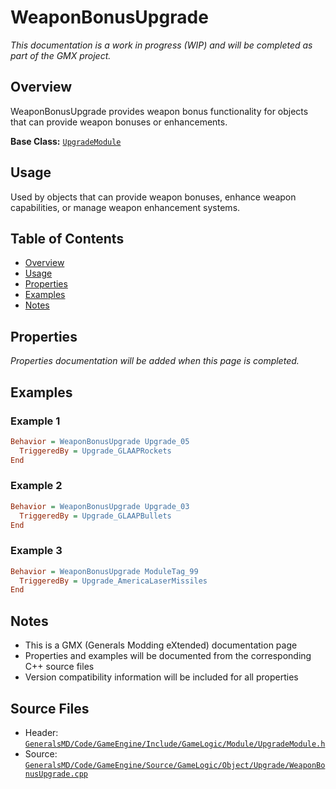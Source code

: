 # WeaponBonusUpgrade

*This documentation is a work in progress (WIP) and will be completed as part of the GMX project.*

## Overview

WeaponBonusUpgrade provides weapon bonus functionality for objects that can provide weapon bonuses or enhancements.

**Base Class:** [`UpgradeModule`](../../GeneralsMD/Code/GameEngine/Include/GameLogic/Module/UpgradeModule.h)

## Usage

Used by objects that can provide weapon bonuses, enhance weapon capabilities, or manage weapon enhancement systems.

## Table of Contents

- [Overview](#overview)
- [Usage](#usage)
- [Properties](#properties)
- [Examples](#examples)
- [Notes](#notes)

## Properties

*Properties documentation will be added when this page is completed.*

## Examples

### Example 1
```ini
Behavior = WeaponBonusUpgrade Upgrade_05
  TriggeredBy = Upgrade_GLAAPRockets
End
```

### Example 2
```ini
Behavior = WeaponBonusUpgrade Upgrade_03
  TriggeredBy = Upgrade_GLAAPBullets
End
```

### Example 3
```ini
Behavior = WeaponBonusUpgrade ModuleTag_99
  TriggeredBy = Upgrade_AmericaLaserMissiles
End
```

## Notes

- This is a GMX (Generals Modding eXtended) documentation page
- Properties and examples will be documented from the corresponding C++ source files
- Version compatibility information will be included for all properties

## Source Files

- Header: [`GeneralsMD/Code/GameEngine/Include/GameLogic/Module/UpgradeModule.h`](../../GeneralsMD/Code/GameEngine/Include/GameLogic/Module/UpgradeModule.h)
- Source: [`GeneralsMD/Code/GameEngine/Source/GameLogic/Object/Upgrade/WeaponBonusUpgrade.cpp`](../../GeneralsMD/Code/GameEngine/Source/GameLogic/Object/Upgrade/WeaponBonusUpgrade.cpp)
